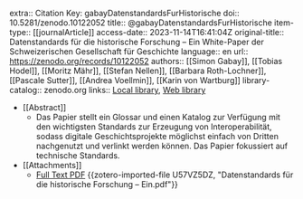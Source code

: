 extra:: Citation Key: gabayDatenstandardsFurHistorische
doi:: 10.5281/zenodo.10122052
title:: @gabayDatenstandardsFurHistorische
item-type:: [[journalArticle]]
access-date:: 2023-11-14T16:41:04Z
original-title:: Datenstandards für die historische Forschung – Ein White-Paper der Schweizerischen Gesellschaft für Geschichte
language:: en
url:: https://zenodo.org/records/10122052
authors:: [[Simon Gabay]], [[Tobias Hodel]], [[Moritz Mähr]], [[Stefan Nellen]], [[Barbara Roth-Lochner]], [[Pascale Sutter]], [[Andrea Voellmin]], [[Karin von Wartburg]]
library-catalog:: zenodo.org
links:: [Local library](zotero://select/groups/2386895/items/PUHVV56L), [Web library](https://www.zotero.org/groups/2386895/items/PUHVV56L)

- [[Abstract]]
	- Das Papier stellt ein Glossar und einen Katalog zur Verfügung mit den wichtigsten Standards zur Erzeugung von Interoperabilität, sodass digitale Geschichtsprojekte möglichst einfach von Dritten nachgenutzt und verlinkt werden können. Das Papier fokussiert auf technische Standards.
- [[Attachments]]
	- [Full Text PDF](https://zenodo.org/records/10122052/files/SGG_Normen_und_Standards_v1-0_2023.pdf) {{zotero-imported-file U57VZ5DZ, "Datenstandards für die historische Forschung – Ein.pdf"}}